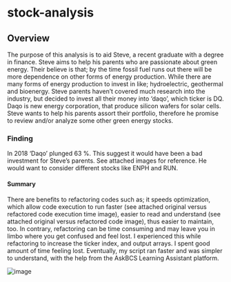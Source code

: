 # stock-analysis

## Overview 

The purpose of this analysis is to aid Steve, a recent graduate with a degree in finance. Steve aims to help his parents who are passionate about green energy. Their believe is that; by the time fossil fuel runs out there will be more dependence on other forms of energy production. While there are many forms of energy production to invest in like; hydroelectric, geothermal and bioenergy. Steve parents haven’t covered much research into the industry, but decided to invest all their money into ‘daqo’, which ticker is DQ. Daqo is new energy corporation, that produce silicon wafers for solar cells. Steve wants to help his parents assort their portfolio, therefore he promise to review and/or analyze some other green energy stocks. 

### Finding 

In 2018 ‘Daqo’ plunged 63 %. This suggest it would have been a bad investment for Steve’s parents. See attached images for reference. He would want to consider different stocks like ENPH and RUN.

#### Summary 

There are benefits to refactoring codes such as; it speeds optimization, which allow code execution to run faster (see attached original versus refactored code execution time image), easier to read and understand (see attached original versus refactored code image), thus easier to maintain, too. In contrary, refactoring can be time consuming and may leave you in limbo where you get confused and feel lost. I experienced this while refactoring to increase the ticker index, and output arrays. I spent good amount of time feeling lost. Eventually, my script ran faster and was simpler to understand, with the help from the AskBCS Learning Assistant platform. 


![image](https://user-images.githubusercontent.com/106555873/173811712-3a54ee70-f316-4fe5-b66f-8951051634bf.png)
